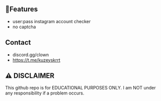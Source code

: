 ## 🤡Features
- user:pass instagram account checker
- no captcha

## Contact 
- discord.gg/clown
- https://t.me/kuzeyskrrt

## ⚠️ DISCLAIMER
This github repo is for EDUCATIONAL PURPOSES ONLY. I am NOT under any responsibility if a problem occurs.
